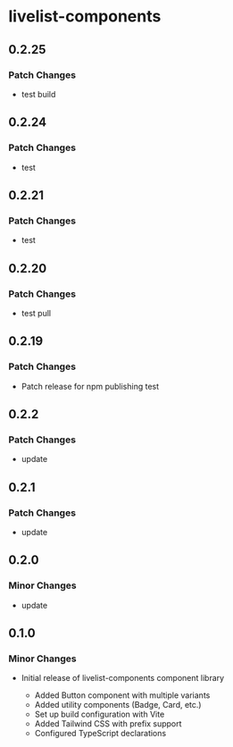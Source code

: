 # livelist-components

## 0.2.25

### Patch Changes

- test build

## 0.2.24

### Patch Changes

- test

## 0.2.21

### Patch Changes

- test

## 0.2.20

### Patch Changes

- test pull

## 0.2.19

### Patch Changes

- Patch release for npm publishing test

## 0.2.2

### Patch Changes

- update

## 0.2.1

### Patch Changes

- update

## 0.2.0

### Minor Changes

- update

## 0.1.0

### Minor Changes

- Initial release of livelist-components component library

  - Added Button component with multiple variants
  - Added utility components (Badge, Card, etc.)
  - Set up build configuration with Vite
  - Added Tailwind CSS with prefix support
  - Configured TypeScript declarations
